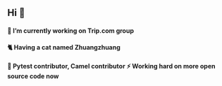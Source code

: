 ## Hi 👋

#### 🔭 I’m currently working on Trip.com group
#### 🐈 Having a cat named Zhuangzhuang
#### 💬 Pytest contributor, Camel contributor ⚡ Working hard on more open source code now


<!--
**EmptyRabbit/EmptyRabbit** is a ✨ _special_ ✨ repository because its `README.md` (this file) appears on your GitHub profile.

Here are some ideas to get you started:

- 🔭 I’m currently working on Trip.com group
- 🌱 I’m currently learning ...
- 👯 I’m looking to collaborate on ...
- 🤔 I’m looking for help with ...
- 💬 Ask me about ...
- 📫 How to reach me: ...
- 😄 Pronouns: ...
- ⚡ Fun fact: ...
-->
